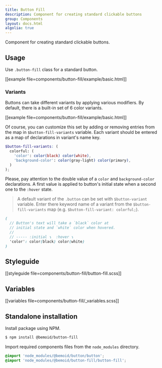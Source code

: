 ```yaml
---
title: Button Fill
description: Component for creating standard clickable buttons
group: Components
layout: docs.html
algolia: true
---
```


Component for creating standard clickable buttons.

## Usage

Use `.button-fill` class for a standard button.

[[example file=components/button-fill/example/basic.html]]

### Variants

Buttons can take different variants by applying various modifiers. By default, there is a built-in set of 6 color variants.

[[example file=components/button-fill/example/basic.html]]

Of course, you can customize this set by adding or removing entries from the map in `$button-fill-variants` variable. Each variant should be entered as a map of declarations in variant's name key.

```scss
$button-fill-variants: (
  colorful: (
    'color': color(black) color(white),
    'background-color': color(gray-light) color(primary),
  )
);
```

Please, pay attention to the double value of a `color` and `background-color` declarations. A first value is applied to button's initial state when a second one to the `:hover` state.

> A default variant of the `.button` can be set with `$button-variant` variable. Enter there keyword name of a variant from the `$button-fill-variants` map (e.g. `$button-fill-variant: colorful;`).

```scss
(
  // Button's text will take a `black` color at
  // initial state and `white` color when hovered.
  //
  // ----- :initial ↴  :hover ↴
  'color': color(black) color(white)
)
```

## Styleguide

[[styleguide file=components/button-fill/button-fill.scss]]

## Variables

[[variables file=components/button-fill/_variables.scss]]

## Standalone installation

Install package using NPM.

```bash
$ npm install @bemoid/button-fill
```

Import required components files from the `node_modules` directory.

```scss
@import 'node_modules/@bemoid/button/button';
@import 'node_modules/@bemoid/button-fill/button-fill';
```
